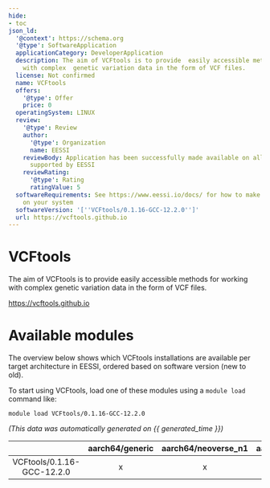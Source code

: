 ```yaml
---
hide:
- toc
json_ld:
  '@context': https://schema.org
  '@type': SoftwareApplication
  applicationCategory: DeveloperApplication
  description: The aim of VCFtools is to provide  easily accessible methods for working
    with complex  genetic variation data in the form of VCF files.
  license: Not confirmed
  name: VCFtools
  offers:
    '@type': Offer
    price: 0
  operatingSystem: LINUX
  review:
    '@type': Review
    author:
      '@type': Organization
      name: EESSI
    reviewBody: Application has been successfully made available on all architectures
      supported by EESSI
    reviewRating:
      '@type': Rating
      ratingValue: 5
  softwareRequirements: See https://www.eessi.io/docs/ for how to make EESSI available
    on your system
  softwareVersion: '[''VCFtools/0.1.16-GCC-12.2.0'']'
  url: https://vcftools.github.io
---
```


VCFtools
========


The aim of VCFtools is to provide  easily accessible methods for working with complex  genetic variation data in the form of VCF files.

https://vcftools.github.io
# Available modules


The overview below shows which VCFtools installations are available per target architecture in EESSI, ordered based on software version (new to old).

To start using VCFtools, load one of these modules using a `module load` command like:

```shell
module load VCFtools/0.1.16-GCC-12.2.0
```

*(This data was automatically generated on {{ generated_time }})*  

| |aarch64/generic|aarch64/neoverse_n1|aarch64/neoverse_v1|aarch64/nvidia|x86_64/generic|x86_64/amd/zen2|x86_64/amd/zen3|x86_64/amd/zen4|x86_64/intel/haswell|x86_64/intel/sapphirerapids|x86_64/intel/skylake_avx512|aarch64/nvidia/grace|
| :---: | :---: | :---: | :---: | :---: | :---: | :---: | :---: | :---: | :---: | :---: | :---: | :---: |
|VCFtools/0.1.16-GCC-12.2.0|x|x|x|-|x|x|x|x|x|x|x|x|
